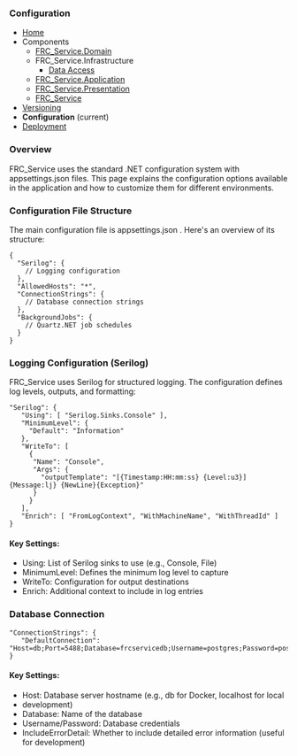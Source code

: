 ### Configuration

- [Home](Home.md)
- Components
  - [FRC_Service.Domain](FRC_Service-Domain.md)
  - FRC_Service.Infrastructure
    - [Data Access](FRC_Service-Infrastructure-DataAccess.md)
  - [FRC_Service.Application](FRC_Service-Application.md)
  - [FRC_Service.Presentation](FRC_Service-Presentation.md)
  - [FRC_Service](FRC_Service.md)
- [Versioning](Versioning.md)
- **Configuration** (current)
- [Deployment](Deployment.md)

### Overview

FRC_Service uses the standard .NET configuration system with appsettings.json
files. This page explains the configuration options available in the application and how to
customize them for different environments.

### Configuration File Structure

The main configuration file is appsettings.json . Here's an overview of its structure:

```
{
  "Serilog": {
    // Logging configuration
  },
  "AllowedHosts": "*",
  "ConnectionStrings": {
    // Database connection strings
  },
  "BackgroundJobs": {
    // Quartz.NET job schedules
  }
}
```

### Logging Configuration (Serilog)

FRC_Service uses Serilog for structured logging. The configuration defines log levels,
outputs, and formatting:

```
"Serilog": {
   "Using": [ "Serilog.Sinks.Console" ],
   "MinimumLevel": {
     "Default": "Information"
   },
   "WriteTo": [
     {
      "Name": "Console",
      "Args": {
        "outputTemplate": "[{Timestamp:HH:mm:ss} {Level:u3}] {Message:lj} {NewLine}{Exception}"
      }
     }
   ],
   "Enrich": [ "FromLogContext", "WithMachineName", "WithThreadId" ]
}
```

#### Key Settings:
 - Using: List of Serilog sinks to use (e.g., Console, File)
 - MinimumLevel: Defines the minimum log level to capture
 - WriteTo: Configuration for output destinations
 - Enrich: Additional context to include in log entries

### Database Connection

```
"ConnectionStrings": {
   "DefaultConnection": "Host=db;Port=5488;Database=frcservicedb;Username=postgres;Password=postgres;IncludeErrorDetail=true"
}
```

#### Key Settings:

 - Host: Database server hostname (e.g., db for Docker, localhost for local
 - development)
 - Database: Name of the database
 - Username/Password: Database credentials
 - IncludeErrorDetail: Whether to include detailed error information (useful for development)
